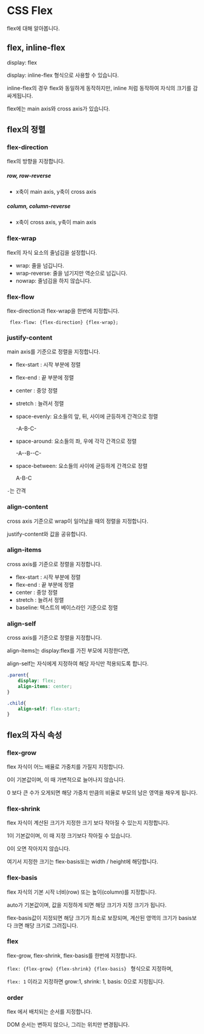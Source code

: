# CSS Flex

flex에 대해 알아봅니다.



## flex, inline-flex

display: flex

display: inline-flex 형식으로 사용할 수 있습니다.

inline-flex의 경우 flex와 동일하게 동작하지만, inline 처럼 동작하여 자식의 크기를 감싸게됩니다.



flex에는 main axis와 cross axis가 있습니다.



## flex의 정렬



### flex-direction

flex의 방향을 지정합니다.

##### row, row-reverse

- x축이 main axis, y축이 cross axis

##### column, column-reverse

- x축이 cross axis, y축이 main axis





### flex-wrap

flex의 자식 요소의 줄넘김을 설정합니다.

- wrap: 줄을 넘깁니다.
- wrap-reverse: 줄을 넘기지만 역순으로 넘깁니다.
- nowrap: 줄넘김을 하지 않습니다.

 

### flex-flow

flex-direction과 flex-wrap을 한번에 지정합니다.

` flex-flow: {flex-direction} {flex-wrap};`



### justify-content

main axis를 기준으로 정렬을 지정합니다.

- flex-start : 시작 부분에 정렬

- flex-end : 끝 부분에 정렬

- center : 중앙 정렬

- stretch : 늘려서 정렬

- space-evenly: 요소들의 앞, 뒤, 사이에 균등하게 간격으로 정렬

  -A-B-C-

- space-around: 요소들의 좌, 우에 각각 간격으로 정렬

  -A--B--C-

- space-between: 요소들의 사이에 균등하게 간격으로 정렬

  A-B-C

`-`는 간격



### align-content

cross axis 기준으로 wrap이 일어났을 때의 정렬을 지정합니다.

justify-content와 값을 공유합니다.



### align-items

cross axis를 기준으로 정렬을 지정합니다.

- flex-start : 시작 부분에 정렬
- flex-end : 끝 부분에 정렬
- center : 중앙 정렬
- stretch : 늘려서 정렬
- baseline: 텍스트의 베이스라인 기준으로 정렬



### align-self

cross axis를 기준으로 정렬을 지정합니다.

align-items는 display:flex를 가진 부모에 지정한다면,

align-self는 자식에게 지정하여 해당 자식만 적용되도록 합니다.

```css
.parent{
    display: flex;
    align-items: center;
}

.child{
    align-self: flex-start;
}
```



## flex의 자식 속성

### flex-grow

flex 자식이 어느 배율로 가중치를 가질지 지정합니다.

0이 기본값이며, 이 때 가변적으로 늘어나지 않습니다.

0 보다 큰 수가 오게되면 해당 가중치 만큼의 비율로 부모의 남은 영역을 채우게 됩니다.



### flex-shrink

flex 자식이 계산된 크기가 지정한 크기 보다 작아질 수 있는지 지정합니다.

1이 기본값이며, 이 때 지정 크기보다 작아질 수 있습니다.

0이 오면 작아지지 않습니다.

여기서 지정한 크기는 flex-basis또는 width / height에 해당합니다.



### flex-basis

flex 자식의 기본 시작 너비(row) 또는 높이(column)를 지정합니다.

auto가 기본값이며, 값을 지정하게 되면 해당 크기가 지정 크기가 됩니다.

flex-basis값이 지정되면 해당 크기가 최소로 보장되며, 계산된 영역의 크기가 basis보다 크면 해당 크기로 그려집니다.



### flex

flex-grow, flex-shrink, flex-basis를 한번에 지정합니다.

`flex: {flex-grow} {flex-shrink} {flex-basis} ` 형식으로 지정하며, 

`flex: 1` 이라고 지정하면 grow:1, shrink: 1, basis: 0으로 지정됩니다.



### order

flex 에서 배치되는 순서를 지정합니다.

DOM 순서는 변하지 않으나, 그리는 위치만 변경됩니다.